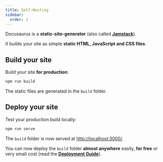 ```yaml
---
title: Self-Hosting
sidebar:
  order: 2
---
```


Docusaurus is a **static-site-generator** (also called
**[Jamstack](https://jamstack.org/)**).

It builds your site as simple **static HTML, JavaScript and CSS files**.

## Build your site

Build your site **for production**:

```bash
npm run build
```

The static files are generated in the `build` folder.

## Deploy your site

Test your production build locally:

```bash
npm run serve
```

The `build` folder is now served at
[http://localhost:3000/](http://localhost:3000/).

You can now deploy the `build` folder **almost anywhere** easily, **for free**
or very small cost (read the
**[Deployment Guide](https://docusaurus.io/docs/deployment)**).
